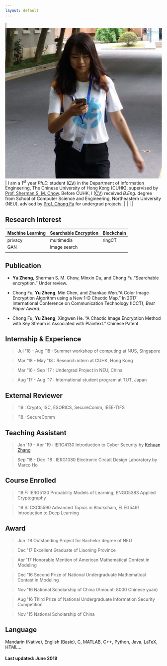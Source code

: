 ```yaml
---
layout: default
---
```


| <img src="/assets/images/me.png" width="1000"> | I am a 1<sup>st</sup> year _Ph.D._ student ([CV](https://www.dropbox.com/s/6r26jvh28hkrmuy/resume.pdf?dl=0)) in the Department of Information Engineering, The Chinese University of Hong Kong (CUHK), supervised by [Prof. Sherman S. M. Chow](http://staff.ie.cuhk.edu.hk/~smchow/). Before CUHK, I ([CV](https://drive.google.com/file/d/1ZYUhYFgZWzDcV78fCbImQx2OpyNK6G8k/view?usp=sharing)) received _B.Eng._ degree from School of Computer Science and Engineering, Northeastern University (NEU), advised by [Prof. Chong Fu](https://scholar.google.com/citations?user=xq76xEMAAAAJ&hl=zh-CN) for undergrad projects. | 
|                 |                       |

## Research Interest

| Machine Learning | Searchable Encryption  | Blockchain |
|:-------------|:------------------|:------|
|  privacy     | multimedia        | ringCT|
|  GAN         | image search      |       |
|              |                   |       |

## Publication

*  **Yu Zheng**, Sherman S. M. Chow, Minxin Du, and Chong Fu.“Searchable encryption.” Under review. 

*  Chong Fu, **Yu Zheng**, Min Chen, and Zhankao Wen.“A Color Image Encryption Algorithm using a New 1-D Chaotic Map.” In 2017 International Conference on Communication Technology (ICCT), _Best Paper Award_.

*  Chong Fu, **Yu Zheng**, Xingwen He. “A Chaotic Image Encryption Method with Key Stream is Associated with Plaintext.” Chinese Patent.

## Internship & Experience

> Jul '18 - Aug '18 : Summer workshop of computing at NUS, Singapore

> Mar '18 - May '18 : Research intern at CUHK, Hong Kong

> Mar '16 - Sep '17 : Undergrad Project in NEU, China

> Aug '17 - Aug '17 : International student program at TUT, Japan


## External Reviewer

>   '19 : Crypto, ISC, ESORICS, SecureComm, IEEE-TIFS

>   '18 : SecureComm

## Teaching Assistant

> Jan '19 - Apr '19 : IERG4130 Introduction to Cyber Security by [Kehuan Zhang](http://personal.ie.cuhk.edu.hk/~khzhang/)

> Sep '18 - Dec '18 : IERG1080 Electronic Circuit Design Laboratory by Marco Ho

## Course Enrolled

>'18 F: IERG5130 Probability Models of Learning, ENGG5383 Applied Cryptography

>'19 S: CSCI5590 Advanced Topics in Blockchain, ELEG5491 Introduction to Deep Learning

## Award

> Jun '18 Outstanding Project for Bachelor degree of NEU 

> Dec '17 Excellent Graduate of Liaoning Province

> Apr '17 Honorable Mention of American Mathematical Contest in 
Modeling

> Dec '16 Second Prize of National Undergraduate Mathematical Contest in Modeling 

> Nov '16 National Scholarship of China (Amount: 8000 Chinese yuan)

> Aug '16 Third Prize of National Undergraduate Information Security Competition 

> Nov '15 National Scholarship of China

## Language

Mandarin (Native), English (Basic), C, MATLAB, C++, Python, Java, LaTeX, HTML...

#### Last updated: June 2019

